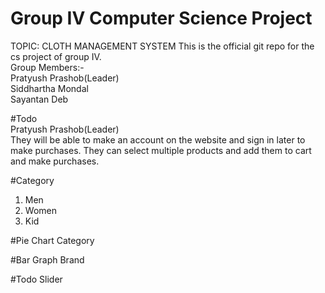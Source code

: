 # Group IV Computer Science Project
TOPIC: CLOTH MANAGEMENT SYSTEM
This is the official git repo for the cs project of group IV.  
Group Members:-  
Pratyush Prashob(Leader)  
Siddhartha Mondal  
Sayantan Deb 

#Todo  
Pratyush Prashob(Leader)  
They will be able to make an account on the website and sign in later to make purchases.
They can select multiple products and add them to cart and make purchases.


#Category
1. Men
2. Women
3. Kid

#Pie Chart
Category

#Bar Graph
Brand

#Todo
Slider
